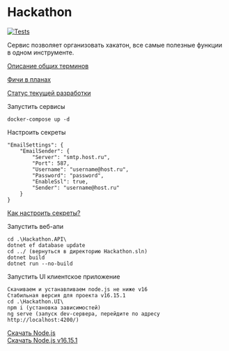 # Hackathon
[![Tests](https://github.com/coder1coder/Hackathon/actions/workflows/tests.yml/badge.svg?branch=develop)](https://github.com/coder1coder/Hackathon/actions/workflows/tests.yml)

Сервис позволяет организовать хакатон, все самые полезные функции в одном инструменте.

[Описание общих терминов](https://github.com/coder1coder/Hackathon/wiki)

[Фичи в планах](https://github.com/coder1coder/Hackathon/discussions/categories/ideas)

[Статус текущей разработки](https://github.com/coder1coder/Hackathon/projects/1)

Запустить сервисы
```
docker-compose up -d
```

Настроить секреты
```
"EmailSettings": {
    "EmailSender": {
        "Server": "smtp.host.ru",
        "Port": 587,
        "Username": "username@host.ru",
        "Password": "password",
        "EnableSsl": true,
        "Sender": "username@host.ru"
    }
}
```
[Как настроить секреты?](https://learn.microsoft.com/en-us/aspnet/core/security/app-secrets)

Запустить веб-апи
```
cd .\Hackathon.API\
dotnet ef database update
cd ../ (вернуться в директорию Hackathon.sln)
dotnet build
dotnet run --no-build
```

Запустить UI клиентское приложение
```
Скачиваем и устанавливаем node.js не ниже v16
Стабильная версия для проекта v16.15.1
cd .\Hackathon.UI\
npm i (установка зависимостей)
ng serve (запуск dev-сервера, перейдите по адресу http://localhost:4200/)
```
[Скачать Node.js](https://nodejs.org/en/download)<br>
[Скачать Node.js v16.15.1](https://nodejs.org/dist/v16.15.1/)
